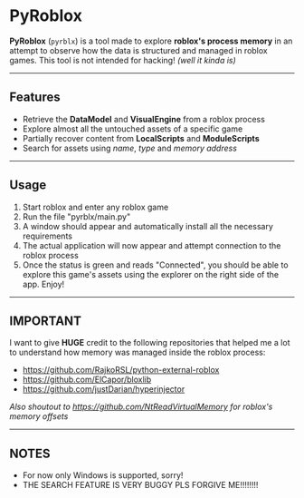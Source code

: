 #  PyRoblox

**PyRoblox** (`pyrblx`) is a tool made to explore **roblox's process memory** in an attempt to observe how the data is structured and managed in roblox games.
This tool is not intended for hacking!
*(well it kinda is)*

---

## Features
  - Retrieve the **DataModel** and **VisualEngine** from a roblox process
  - Explore almost all the untouched assets of a specific game
  - Partially recover content from **LocalScripts** and **ModuleScripts**
  - Search for assets using *name*, *type* and *memory address*

---

## Usage
1) Start roblox and enter any roblox game
2) Run the file "pyrblx/main.py"
3) A window should appear and automatically install all the necessary requirements
4) The actual application will now appear and attempt connection to the roblox process
5) Once the status is green and reads "Connected", you should be able to explore this game's assets using the explorer on the right side of the app. Enjoy!

---

## IMPORTANT
I want to give **HUGE** credit to the following repositories that helped me a lot to understand how memory was managed inside the roblox process:
- https://github.com/RajkoRSL/python-external-roblox
- https://github.com/ElCapor/bloxlib
- https://github.com/justDarian/hyperinjector

*Also shoutout to https://github.com/NtReadVirtualMemory for roblox's memory offsets*

---

## NOTES
  - For now only Windows is supported, sorry!
  - THE SEARCH FEATURE IS VERY BUGGY PLS FORGIVE ME!!!!!!!!
